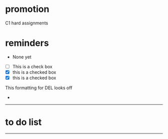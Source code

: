 # promotion
C1 hard assignments 

# reminders
- None yet

- [ ] This is a check box
- [x] this is a checked box
- [x] this is a checked box </del>

This formatting for DEL looks off
- <del></del>

---

# to do list 


---